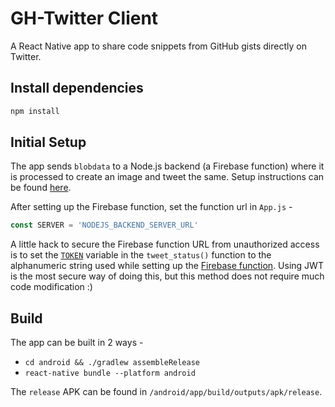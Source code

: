 # GH-Twitter Client

A React Native app to share code snippets from GitHub gists directly on Twitter.

## Install dependencies

```bash
npm install
```

## Initial Setup

The app sends `blobdata` to a Node.js backend (a Firebase function) where it is processed to create an image and tweet the same. Setup instructions can be found [here](https://github.com/FirePing32/GH-twitter-client-backend).

After setting up the Firebase function, set the function url in `App.js` -

```javascript
const SERVER = 'NODEJS_BACKEND_SERVER_URL'
```

A little hack to secure the Firebase function URL from unauthorized access is to set the [`TOKEN`](https://github.com/FirePing32/GH-twitter-client/blob/e19de98becde022985b2d6dd0a0dbb3c8ff82189/App.js#L27) variable in the `tweet_status()`
function to the alphanumeric string used while setting up the [Firebase function](https://github.com/FirePing32/GH-twitter-client-backend#setup). Using JWT is the most secure way of doing this, but this method does not require much code modification :)

## Build

The app can be built in 2 ways -

- `cd android && ./gradlew assembleRelease`
- `react-native bundle --platform android`

The `release` APK can be found in `/android/app/build/outputs/apk/release`.
